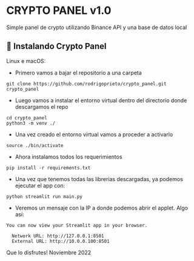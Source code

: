 # CRYPTO PANEL v1.0
Simple panel de crypto utilizando Binance API y una base de datos local

## 🚀 Instalando Crypto Panel

Linux e macOS:

* Primero vamos a bajar el repositorio a una carpeta
```
git clone https://github.com/rodrigoprieto/crypto_panel.git crypto_panel
```

* Luego vamos a instalar el entorno virtual dentro del directorio donde descargamos el repo
```
cd crypto_panel
python3 -m venv ./
```
* Una vez creado el entorno virtual vamos a proceder a activarlo

```
source ./bin/activate
```
* Ahora instalamos todos los requerimientos
```
pip install -r requirements.txt
```
* Una vez que tenemos todas las librerias descargadas, ya podemos ejecutar el app con:
```
python streamlit run main.py
```
* Veremos un mensaje con la IP a donde podemos abrir el applet. Algo así:
```
You can now view your Streamlit app in your browser.

  Network URL: http://127.0.0.1:8501
  External URL: http://10.0.0.100:8501
```

Que lo disfrutes!
Noviembre 2022
